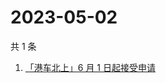 # 2023-05-02

共 1 条

<!-- BEGIN ZHIHUSEARCH -->
<!-- 最后更新时间 Tue May 02 2023 01:10:17 GMT+0800 (China Standard Time) -->
1. [「港车北上」6 月 1 日起接受申请](https://www.zhihu.com/search?q=「港车北上」6%20月%201%20日起接受申请)
<!-- END ZHIHUSEARCH -->
